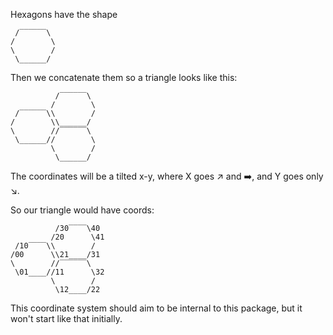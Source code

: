 Hexagons have the shape 

```
 /‾‾‾‾‾‾\
/        \
\        /
 \______/
```

Then we concatenate them so a triangle looks like this:

```
          /‾‾‾‾‾‾\
         /        \
 /‾‾‾‾‾‾\\        /
/        \\______/
\        //‾‾‾‾‾‾\
 \______//        \
         \        /
          \______/
```

The coordinates will be a tilted x-y, where X goes ↗️ and ➡️, and Y goes only ↘️.

So our triangle would have coords:

```
          /30‾‾‾‾\40
         /20      \41
 /10‾‾‾‾\\        /
/00      \\21____/31
\        //‾‾‾‾‾‾\
 \01____//11      \32
         \        /
          \12____/22
```

This coordinate system should aim to be internal to this package, but it won't start like that initially.